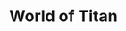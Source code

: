 ---
title: "World of Titan"
url: /bangalore/world-of-titan-siddhaiah-puranik-road/
shop: watches
---